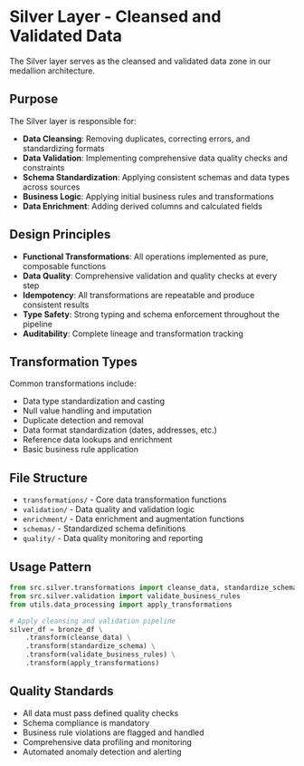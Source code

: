 # Silver Layer - Cleansed and Validated Data

The Silver layer serves as the cleansed and validated data zone in our medallion architecture.

## Purpose

The Silver layer is responsible for:
- **Data Cleansing**: Removing duplicates, correcting errors, and standardizing formats
- **Data Validation**: Implementing comprehensive data quality checks and constraints
- **Schema Standardization**: Applying consistent schemas and data types across sources
- **Business Logic**: Applying initial business rules and transformations
- **Data Enrichment**: Adding derived columns and calculated fields

## Design Principles

- **Functional Transformations**: All operations implemented as pure, composable functions
- **Data Quality**: Comprehensive validation and quality checks at every step
- **Idempotency**: All transformations are repeatable and produce consistent results
- **Type Safety**: Strong typing and schema enforcement throughout the pipeline
- **Auditability**: Complete lineage and transformation tracking

## Transformation Types

Common transformations include:
- Data type standardization and casting
- Null value handling and imputation
- Duplicate detection and removal
- Data format standardization (dates, addresses, etc.)
- Reference data lookups and enrichment
- Basic business rule application

## File Structure

- `transformations/` - Core data transformation functions
- `validation/` - Data quality and validation logic
- `enrichment/` - Data enrichment and augmentation functions
- `schemas/` - Standardized schema definitions
- `quality/` - Data quality monitoring and reporting

## Usage Pattern

```python
from src.silver.transformations import cleanse_data, standardize_schema
from src.silver.validation import validate_business_rules
from utils.data_processing import apply_transformations

# Apply cleansing and validation pipeline
silver_df = bronze_df \
    .transform(cleanse_data) \
    .transform(standardize_schema) \
    .transform(validate_business_rules) \
    .transform(apply_transformations)
```

## Quality Standards

- All data must pass defined quality checks
- Schema compliance is mandatory
- Business rule violations are flagged and handled
- Comprehensive data profiling and monitoring
- Automated anomaly detection and alerting

